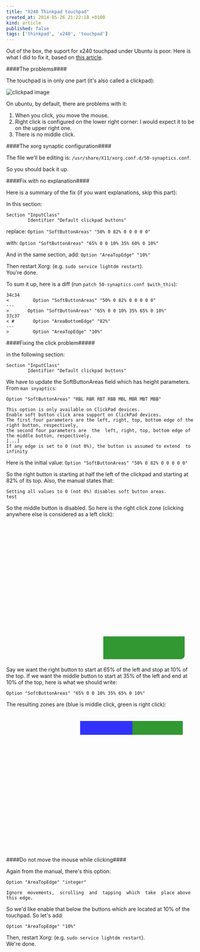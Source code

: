 ```yaml
---
title: "X240 Thinkpad touchpad"
created_at: 2014-05-26 21:22:18 +0100
kind: article
published: false
tags: ['thinkpad', 'x240', 'touchpad']
---
```



Out of the box, the suport for x240 touchpad under Ubuntu is poor.
Here is what I did to fix it, based on [this article](
        http://mydevelopedworld.wordpress.com/2013/11/30/how-to-configure-new-lenovo-x240-touchpad-on-ubuntu-13-10/).

<!-- more -->

####The problems####

The touchpad is in only one part (it's also called a clickpad):

![clickpad image](../../../images/clickpad.png "clickpad")

On ubuntu, by default, there are problems with it:

  1.  When you click, you move the mouse.
  1.  Right click is configured on the lower right corner: 
     I would expect it to be on the upper right one.
  1.  There is no middle click.


####The xorg synaptic configuration####

The file we'll be editing is: 
`/usr/share/X11/xorg.conf.d/50-synaptics.conf`.

So you should back it up.

####Fix with no explanation####

Here is a summary of the fix (if you want explanations, skip this part):

In this section:

    Section "InputClass"
            Identifier "Default clickpad buttons"

replace: `Option "SoftButtonAreas" "50% 0 82% 0 0 0 0 0"`

with: `Option "SoftButtonAreas" "65% 0 0 10% 35% 60% 0 10%"`


And in the same section, add: `Option "AreaTopEdge" "10%"`

Then restart Xorg: (e.g. `sudo service lightdm restart`).  
You're done.

To sum it up, here is a diff (run `patch 50-synaptics.conf $with_this`):

    34c34
    <         Option "SoftButtonAreas" "50% 0 82% 0 0 0 0 0"
    ---
    >       Option "SoftButtonAreas" "65% 0 0 10% 35% 65% 0 10%"
    37c37
    < #       Option "AreaBottomEdge" "82%"
    ---
    >         Option "AreaTopEdge" "10%"


####Fixing the click problem#####

in the following section:

    Section "InputClass"
            Identifier "Default clickpad buttons"

We have to update the SoftButtonAreas field which has height parameters.
From `man snyaptics`:

    Option "SoftButtonAreas" "RBL RBR RBT RBB MBL MBR MBT MBB"

    This option is only available on ClickPad devices.
    Enable soft button click area support on ClickPad devices.
    The first four parameters are the left, right, top, bottom edge of the right button, respectively,
    the second four parameters are  the  left, right, top, bottom edge of the middle button, respectively.
    [...]
    If any edge is set to 0 (not 0%), the button is assumed to extend  to  infinity 

Here is the initial value: `Option "SoftButtonAreas" "50% 0 82% 0 0 0 0 0"`

So the right button is starting at half the left of the clickpad and starting at 82% of its top.
Also, the manual states that:

    Setting all values to 0 (not 0%) disables soft button areas.
    test

So the middle button is disabled.
So here is the right click zone (clicking anywhere else is considered as a left click):

<div style="width:520px; height:370px; background-image:url('../../../images/clickpad.png')">
<div style="position:relative; left: 50%; top: 82%; width: 42%; height:16.65%; background-color: green; border-bottom-right-radius: 10px; opacity: 0.8;">
</div>
</div>

Say we want the right button to start at 65% of the left and stop at 10% of the top.
If we want the middle button to start at 35% of the left and end at 10% of the top, here is what we should write:


`Option "SoftButtonAreas" "65% 0 0 10% 35% 65% 0 10%"`

The resulting zones are (blue is middle click, green is right click):

<div style="width:520px; height:370px; background-image:url('../../../images/clickpad.png')">
<div style="position: relative; float: left; left: 38%; top: 6%; width: 27%; height:10%; background-color: blue; opacity: 0.8;">
</div>
<div style="position: relative; left: 65%; top: 6%; width: 26%; height:10%; background-color: green; opacity: 0.8;">
</div>
</div>

####Do not move the mouse while clicking####

Again from the manual, there's this option:

    Option "AreaTopEdge" "integer"

    Ignore  movements,  scrolling  and  tapping  which  take  place above this edge.

So we'd like enable that below the buttons which are located at 10% of the touchpad.
So let's add:

`Option "AreaTopEdge" "10%"`

Then, restart Xorg: (e.g. `sudo service lightdm restart`).  
We're done.
